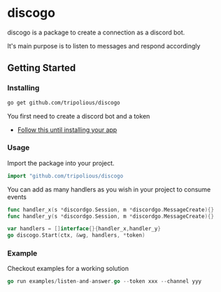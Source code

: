 # discogo
discogo is a package to create a connection as a discord bot.

It's main purpose is to listen to messages and respond accordingly

## Getting Started

### Installing
```sh
go get github.com/tripolious/discogo
```

You first need to create a discord bot and a token
- [Follow this until installing your app](https://discord.com/developers/docs/getting-started#creating-an-app)


### Usage

Import the package into your project.

```go
import "github.com/tripolious/discogo
```

You can add as many handlers as you wish in your project to consume events
```go
func handler_x(s *discordgo.Session, m *discordgo.MessageCreate){}
func handler_y(s *discordgo.Session, m *discordgo.MessageCreate){}

var handlers = []interface{}{handler_x,handler_y}
go discogo.Start(ctx, &wg, handlers, *token)
```

### Example
Checkout examples for a working solution
```go
go run examples/listen-and-answer.go --token xxx --channel yyy 
```